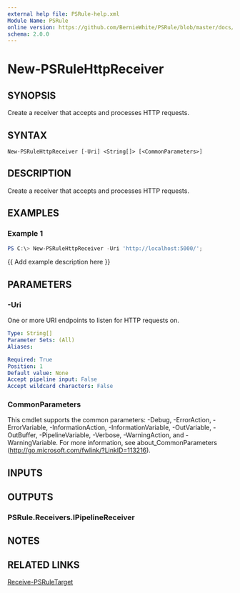 ```yaml
---
external help file: PSRule-help.xml
Module Name: PSRule
online version: https://github.com/BernieWhite/PSRule/blob/master/docs/commands/PSRule/en-US/New-PSRuleHttpReceiver.md
schema: 2.0.0
---
```


# New-PSRuleHttpReceiver

## SYNOPSIS

Create a receiver that accepts and processes HTTP requests.

## SYNTAX

```text
New-PSRuleHttpReceiver [-Uri] <String[]> [<CommonParameters>]
```

## DESCRIPTION

Create a receiver that accepts and processes HTTP requests.

## EXAMPLES

### Example 1

```powershell
PS C:\> New-PSRuleHttpReceiver -Uri 'http://localhost:5000/';
```

{{ Add example description here }}

## PARAMETERS

### -Uri

One or more URI endpoints to listen for HTTP requests on.

```yaml
Type: String[]
Parameter Sets: (All)
Aliases:

Required: True
Position: 1
Default value: None
Accept pipeline input: False
Accept wildcard characters: False
```

### CommonParameters

This cmdlet supports the common parameters: -Debug, -ErrorAction, -ErrorVariable, -InformationAction, -InformationVariable, -OutVariable, -OutBuffer, -PipelineVariable, -Verbose, -WarningAction, and -WarningVariable. For more information, see about_CommonParameters (http://go.microsoft.com/fwlink/?LinkID=113216).

## INPUTS

## OUTPUTS

### PSRule.Receivers.IPipelineReceiver

## NOTES

## RELATED LINKS

[Receive-PSRuleTarget](Receive-PSRuleTarget.md)
